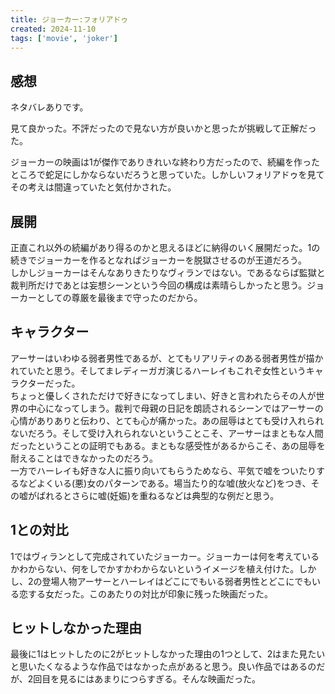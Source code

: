 ```yaml
---
title: ジョーカー:フォリアドゥ
created: 2024-11-10
tags: ['movie', 'joker']
---
```


## 感想  

ネタバレありです。  

見て良かった。不評だったので見ない方が良いかと思ったが挑戦して正解だった。  

ジョーカーの映画は1が傑作でありきれいな終わり方だったので、続編を作ったところで蛇足にしかならないだろうと思っていた。しかしいフォリアドゥを見てその考えは間違っていたと気付かされた。  

## 展開  

正直これ以外の続編があり得るのかと思えるほどに納得のいく展開だった。1の続きでジョーカーを作るとなればジョーカーを脱獄させるのが王道だろう。  
しかしジョーカーはそんなありきたりなヴィランではない。であるならば監獄と裁判所だけであとは妄想シーンという今回の構成は素晴らしかったと思う。ジョーカーとしての尊厳を最後まで守ったのだから。  

## キャラクター  

アーサーはいわゆる弱者男性であるが、とてもリアリティのある弱者男性が描かれていたと思う。そしてまレディーガガ演じるハーレイもこれぞ女性というキャラクターだった。  
ちょっと優しくされただけで好きになってしまい、好きと言われたらその人が世界の中心になってしまう。裁判で母親の日記を朗読されるシーンではアーサーの心情がありありと伝わり、とても心が痛かった。あの屈辱はとても受け入れられないだろう。そして受け入れられないということこそ、アーサーはまともな人間だったということの証明でもある。まともな感受性があるからこそ、あの屈辱を耐えることはできなかったのだろう。  
一方でハーレイも好きな人に振り向いてもらうためなら、平気で嘘をついたりするなどよくいる(悪)女のパターンである。場当たり的な嘘(放火など)をつき、その嘘がばれるとさらに嘘(妊娠)を重ねるなどは典型的な例だと思う。  

## 1との対比  

1ではヴィランとして完成されていたジョーカー。ジョーカーは何を考えているかわからない、何をしでかすかわからないというイメージを植え付けた。しかし、2の登場人物アーサーとハーレイはどこにでもいる弱者男性とどこにでもいる恋する女だった。このあたりの対比が印象に残った映画だった。  

## ヒットしなかった理由  

最後に1はヒットしたのに2がヒットしなかった理由の1つとして、2はまた見たいと思いたくなるような作品ではなかった点があると思う。良い作品ではあるのだが、2回目を見るにはあまりにつらすぎる。そんな映画だった。  
